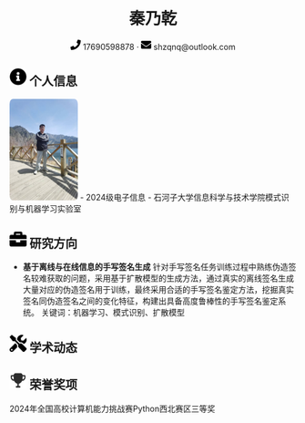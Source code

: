 <center>
    <h1>秦乃乾</h1>
    <div>
        <span>
            <img src="assets/phone-solid.svg" width="18px">
            17690598878
        </span>
        ·
        <span>
            <img src="assets/envelope-solid.svg" width="18px">
            shzqnq@outlook.com
        </span>
        </span>
    </div>
</center>

 ## <img src="assets/info-circle-solid.svg" width="30px"> 个人信息 
 <img src="assets/qinnaiqian.jpg" width="120px" style="border-radius: 5%;">
 - 2024级电子信息
 - 石河子大学信息科学与技术学院模式识别与机器学习实验室

## <img src="assets/briefcase-solid.svg" width="30px"> 研究方向

- **基于离线与在线信息的手写签名生成**
针对手写签名任务训练过程中熟练伪造签名较难获取的问题，采用基于扩散模型的生成方法，通过真实的离线签名生成大量对应的伪造签名用于训练，最终采用合适的手写签名鉴定方法，挖掘真实签名同伪造签名之间的变化特征，构建出具备高度鲁棒性的手写签名鉴定系统。
关键词：机器学习、模式识别、扩散模型

## <img src="assets/tools-solid.svg" width="30px"> 学术动态

## <img src="assets/rongyu.svg" width="30px"> 荣誉奖项

2024年全国高校计算机能力挑战赛Python西北赛区三等奖
